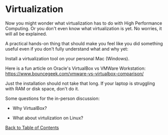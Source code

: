 # Virtualization

Now you might wonder what  virtualization has to do with High Performance Computing.
Or you don't even know what virtualization is yet. No worries, it will all be explained.


A practical hands-on thing that should make you feel like you did something useful 
even if you don't fully understand what and why yet:

Install a virtualization tool on your personal Mac (Windows).

Here is a fun article on Oracle's VirtualBox vs VMWare Workstation:
https://www.bouncegeek.com/vmware-vs-virtualbox-comparison/

Just the installation should not take that long. If your laptop is struggling with RAM or disk space, don't do it.

Some questions for the in-person discussion:

- Why VirtualBox?

- What about virtulization on Linux?

[Back to Table of Contents](https://github.com/Pomona-ITS/DailyChallenges/blob/main/README.md)
